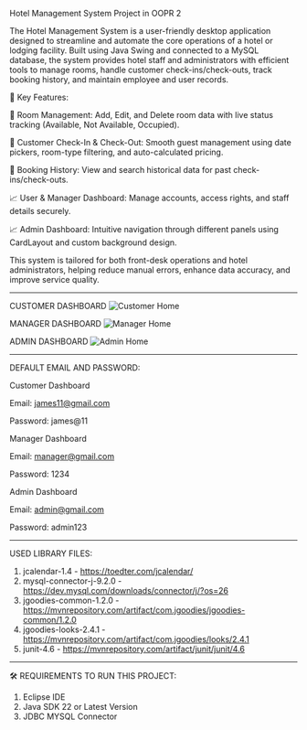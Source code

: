 Hotel Management System Project in OOPR 2

The Hotel Management System is a user-friendly desktop application designed to streamline and automate the core operations of a hotel or lodging facility. Built using Java Swing and connected to a MySQL database, the system provides hotel staff and administrators with efficient tools to manage rooms, handle customer check-ins/check-outs, track booking history, and maintain employee and user records.


🧩 Key Features:


🏨 Room Management: Add, Edit, and Delete room data with live status tracking (Available, Not Available, Occupied).

🔁 Customer Check-In & Check-Out: Smooth guest management using date pickers, room-type filtering, and auto-calculated pricing.

📖 Booking History: View and search historical data for past check-ins/check-outs.

📈 User & Manager Dashboard: Manage accounts, access rights, and staff details securely.

📈 Admin Dashboard: Intuitive navigation through different panels using CardLayout and custom background design.



This system is tailored for both front-desk operations and hotel administrators, helping reduce manual errors, enhance data accuracy, and improve service quality.

-------------------------------------------------------------------------------------------------------------------------------------------------------------------------------------------


CUSTOMER DASHBOARD
![Customer Home](https://github.com/user-attachments/assets/750291a0-43d2-441b-8a79-6fcf4388b3db)



MANAGER DASHBOARD
![Manager Home](https://github.com/user-attachments/assets/c87b7e40-cf99-469c-8a95-282d10619fbe)



ADMIN DASHBOARD
![Admin Home](https://github.com/user-attachments/assets/c147c85e-20b0-414d-925b-31d9291ea0f3)


-------------------------------------------------------------------------------------------------------------------------------------------------------------------------------------------
DEFAULT EMAIL AND PASSWORD:

Customer Dashboard

Email: james11@gmail.com

Password: james@11

Manager Dashboard

Email: manager@gmail.com

Password: 1234

Admin Dashboard

Email: admin@gmail.com

Password: admin123

-------------------------------------------------------------------------------------------------------------------------------------------------------------------------------------------
USED LIBRARY FILES:

1. jcalendar-1.4 - https://toedter.com/jcalendar/
2. mysql-connector-j-9.2.0 - https://dev.mysql.com/downloads/connector/j/?os=26
3. jgoodies-common-1.2.0 - https://mvnrepository.com/artifact/com.jgoodies/jgoodies-common/1.2.0
4. jgoodies-looks-2.4.1 - https://mvnrepository.com/artifact/com.jgoodies/looks/2.4.1
5. junit-4.6 - https://mvnrepository.com/artifact/junit/junit/4.6

-------------------------------------------------------------------------------------------------------------------------------------------------------------------------------------------
🛠️ REQUIREMENTS TO RUN THIS PROJECT:
1. Eclipse IDE
2. Java SDK 22 or Latest Version
3. JDBC MYSQL Connector


